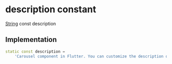 


# description constant






[String](https://api.flutter.dev/flutter/dart-core/String-class.html) const description
  







## Implementation

```dart
static const description =
    'Carousel component in Flutter. You can customize the description of the image';


```







